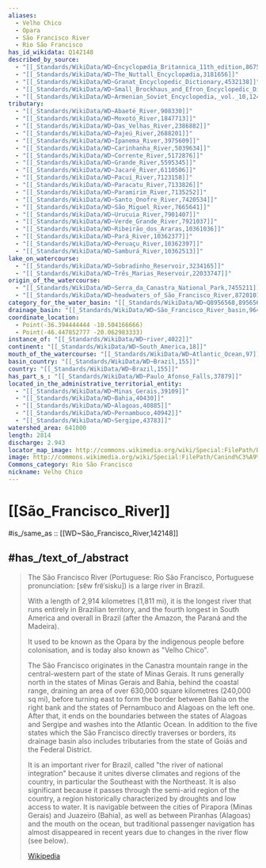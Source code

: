 ```yaml
---
aliases:
  - Velho Chico
  - Opara
  - São Francisco River 
  - Rio São Francisco
has_id_wikidata: Q142148
described_by_source:
  - "[[_Standards/WikiData/WD~Encyclopædia_Britannica_11th_edition,867541]]"
  - "[[_Standards/WikiData/WD~The_Nuttall_Encyclopædia,3181656]]"
  - "[[_Standards/WikiData/WD~Granat_Encyclopedic_Dictionary,4532138]]"
  - "[[_Standards/WikiData/WD~Small_Brockhaus_and_Efron_Encyclopedic_Dictionary,19180675]]"
  - "[[_Standards/WikiData/WD~Armenian_Soviet_Encyclopedia,_vol._10,124737637]]"
tributary:
  - "[[_Standards/WikiData/WD~Abaeté_River,908330]]"
  - "[[_Standards/WikiData/WD~Moxotó_River,1847713]]"
  - "[[_Standards/WikiData/WD~Das_Velhas_River,2386882]]"
  - "[[_Standards/WikiData/WD~Pajeú_River,2688201]]"
  - "[[_Standards/WikiData/WD~Ipanema_River,3975609]]"
  - "[[_Standards/WikiData/WD~Carinhanha_River,5039634]]"
  - "[[_Standards/WikiData/WD~Corrente_River,5172876]]"
  - "[[_Standards/WikiData/WD~Grande_River,5595345]]"
  - "[[_Standards/WikiData/WD~Jacaré_River,6110506]]"
  - "[[_Standards/WikiData/WD~Pacuí_River,7123158]]"
  - "[[_Standards/WikiData/WD~Paracatu_River,7133826]]"
  - "[[_Standards/WikiData/WD~Paramirim_River,7135252]]"
  - "[[_Standards/WikiData/WD~Santo_Onofre_River,7420534]]"
  - "[[_Standards/WikiData/WD~São_Miguel_River,7665641]]"
  - "[[_Standards/WikiData/WD~Urucuia_River,7901407]]"
  - "[[_Standards/WikiData/WD~Verde_Grande_River,7921037]]"
  - "[[_Standards/WikiData/WD~Ribeirão_dos_Araras,10361036]]"
  - "[[_Standards/WikiData/WD~Pará_River,10362377]]"
  - "[[_Standards/WikiData/WD~Peruaçu_River,10362397]]"
  - "[[_Standards/WikiData/WD~Samburá_River,10362513]]"
lake_on_watercourse:
  - "[[_Standards/WikiData/WD~Sobradinho_Reservoir,3234165]]"
  - "[[_Standards/WikiData/WD~Três_Marias_Reservoir,22033747]]"
origin_of_the_watercourse:
  - "[[_Standards/WikiData/WD~Serra_da_Canastra_National_Park,7455211]]"
  - "[[_Standards/WikiData/WD~headwaters_of_São_Francisco_River,87201014]]"
category_for_the_water_basin: "[[_Standards/WikiData/WD~Q8956568,8956568]]"
drainage_basin: "[[_Standards/WikiData/WD~São_Francisco_River_basin,9642983]]"
coordinate_location:
  - Point(-36.394444444 -10.504166666)
  - Point(-46.447852777 -20.062983333)
instance_of: "[[_Standards/WikiData/WD~river,4022]]"
continent: "[[_Standards/WikiData/WD~South_America,18]]"
mouth_of_the_watercourse: "[[_Standards/WikiData/WD~Atlantic_Ocean,97]]"
basin_country: "[[_Standards/WikiData/WD~Brazil,155]]"
country: "[[_Standards/WikiData/WD~Brazil,155]]"
has_part_s_: "[[_Standards/WikiData/WD~Paulo_Afonso_Falls,37879]]"
located_in_the_administrative_territorial_entity:
  - "[[_Standards/WikiData/WD~Minas_Gerais,39109]]"
  - "[[_Standards/WikiData/WD~Bahia,40430]]"
  - "[[_Standards/WikiData/WD~Alagoas,40885]]"
  - "[[_Standards/WikiData/WD~Pernambuco,40942]]"
  - "[[_Standards/WikiData/WD~Sergipe,43783]]"
watershed_area: 641000
length: 2814
discharge: 2.943
locator_map_image: http://commons.wikimedia.org/wiki/Special:FilePath/Bacia%20sao%20francisco.jpg
image: http://commons.wikimedia.org/wiki/Special:FilePath/Canind%C3%A9%20de%20S%C3%A3o%20Francisco-002.jpg
Commons_category: Rio São Francisco
nickname: Velho Chico
---
```


# [[São_Francisco_River]] 

#is_/same_as :: [[WD~São_Francisco_River,142148]] 

## #has_/text_of_/abstract 

> The São Francisco River (Portuguese: Rio São Francisco, Portuguese pronunciation: [sɐ̃w fɾɐ̃ˈsisku]) is a large river in Brazil. 
> 
> With a length of 2,914 kilometres (1,811 mi), 
> it is the longest river that runs entirely in Brazilian territory, 
> and the fourth longest in South America and overall in Brazil 
> (after the Amazon, the Paraná and the Madeira). 
> 
> It used to be known as the Opara by the indigenous people before colonisation, 
> and is today also known as "Velho Chico".
>
> The São Francisco originates in the Canastra mountain range in the central-western part of the state of Minas Gerais. It runs generally north in the states of Minas Gerais and Bahia, behind the coastal range, draining an area of over 630,000 square kilometres (240,000 sq mi), before turning east to form the border between Bahia on the right bank and the states of Pernambuco and Alagoas on the left one. After that, it ends on the boundaries between the states of Alagoas and Sergipe and washes into the Atlantic Ocean. In addition to the five states which the São Francisco directly traverses or borders, its drainage basin also includes tributaries from the state of Goiás and the Federal District.
>
> It is an important river for Brazil, called "the river of national integration" because it unites diverse climates and regions of the country, in particular the Southeast with the Northeast. It is also significant because it passes through the semi-arid region of the country, a region historically characterized by droughts and low access to water. It is navigable between the cities of Pirapora (Minas Gerais) and Juazeiro (Bahia), as well as between Piranhas (Alagoas) and the mouth on the ocean, but traditional passenger navigation has almost disappeared in recent years due to changes in the river flow (see below).
>
> [Wikipedia](https://en.wikipedia.org/wiki/S%C3%A3o%20Francisco%20River) 

